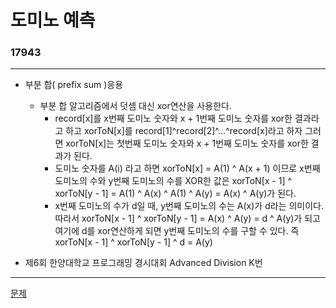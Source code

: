 # 도미노 예측
### 17943
***
- 부분 합( prefix sum )응용
	- 부분 합 알고리즘에서 덧셈 대신 xor연산을 사용한다.
		+ record[x]를 x번째 도미노 숫자와 x + 1번째 도미노 숫자를 xor한 결과라고 하고 xorToN[x]를 record[1]^record[2]^...^record[x]라고 하자 그러면 xorToN[x]는 첫번째 도미노 숫자와 x + 1번째 도미노 숫자를 xor한 결과가 된다.
		+ 도미노 숫자를 A(i) 라고 하면 xorToN[x] = A(1) ^ A(x + 1) 이므로 x번째 도미노의 수와 y번째 도미노의 수를 XOR한 값은 xorToN[x - 1] ^ xorToN[y - 1] = A(1) ^ A(x) ^ A(1) ^ A(y) = A(x) ^ A(y)가 된다.
		+ x번째 도미노의 수가 d일 때, y번째 도미노의 수는 A(x)가 d라는 의미이다. 따라서 xorToN[x - 1] ^ xorToN[y - 1] = A(x) ^ A(y) = d ^ A(y)가 되고 여기에 d를 xor연산하게 되면 y번째 도미노의 수를 구할 수 있다. 즉 xorToN[x - 1] ^ xorToN[y - 1] ^ d =  A(y)

- 제6회 한양대학교 프로그래밍 경시대회 Advanced Division K번

***
[문제](https://www.acmicpc.net/problem/17943)
			 
